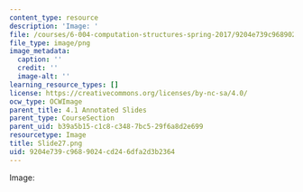 ```yaml
---
content_type: resource
description: 'Image: '
file: /courses/6-004-computation-structures-spring-2017/9204e739c9689024cd246dfa2d3b2364_Slide27.png
file_type: image/png
image_metadata:
  caption: ''
  credit: ''
  image-alt: ''
learning_resource_types: []
license: https://creativecommons.org/licenses/by-nc-sa/4.0/
ocw_type: OCWImage
parent_title: 4.1 Annotated Slides
parent_type: CourseSection
parent_uid: b39a5b15-c1c8-c348-7bc5-29f6a8d2e699
resourcetype: Image
title: Slide27.png
uid: 9204e739-c968-9024-cd24-6dfa2d3b2364
---
```

Image: 
